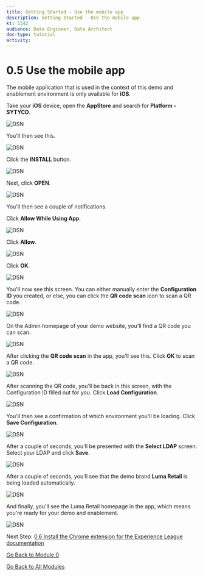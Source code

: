 ```yaml
---
title: Getting Started - Use the mobile app
description: Getting Started - Use the mobile app
kt: 5342
audience: Data Engineer, Data Architect
doc-type: tutorial
activity: 
---
```


# 0.5 Use the mobile app

The mobile application that is used in the context of this demo and enablement environment is only available for **iOS**.

Take your **iOS** device, open the **AppStore** and search for **Platform - SYTYCD**.

![DSN](./images/appstore.png)

You'll then see this.

![DSN](./images/mobileapp1.png)

Click the **INSTALL** button.

![DSN](./images/mobileapp1a.png)

Next, click **OPEN**.

![DSN](./images/mobileapp2.png)

You'll then see a couple of notifications.

Click **Allow While Using App**.

![DSN](./images/mobileapp3.png)

Click **Allow**.

![DSN](./images/mobileapp4.png)

Click **OK**.

![DSN](./images/mobileapp5.png)

You'll now see this screen. You can either manually enter the **Configuration ID** you created, or else, you can click the **QR code scan** icon to scan a QR code.

![DSN](./images/mobileapp8.png)

On the Admin homepage of your demo website, you'll find a QR code you can scan. 

![DSN](./images/adminhomeqr.png)

After clicking the **QR code scan** in the app, you'll see this. Click **OK** to scan a QR code.

![DSN](./images/mobileapp9.png)

After scanning the QR code, you'll be back in this screen, with the Configuration ID filled out for you. Click **Load Configuration**.

![DSN](./images/mobileapp10.png)

You'll then see a confirmation of which environment you'll be loading. Click **Save Configuration**.

![DSN](./images/mobileapp11.png)

After a couple of seconds, you'll be presented with the **Select LDAP** screen. Select your LDAP and click **Save**.

![DSN](./images/mobileapp12.png)

After a couple of seconds, you'll see that the demo brand **Luma Retail** is being loaded automatically.

![DSN](./images/mobileapp13.png)

And finally, you'll see the Luma Retail homepage in the app, which means you're ready for your demo and enablement.

![DSN](./images/mobileapp14.png)

Next Step: [0.6 Install the Chrome extension for the Experience League documentation](./ex6.md)

[Go Back to Module 0](./getting-started.md)

[Go Back to All Modules](./../../overview.md)